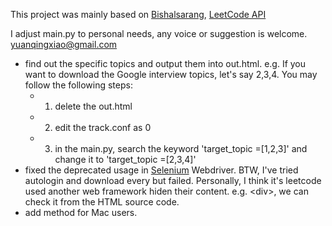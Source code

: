 This project was mainly based on [Bishalsarang](https://github.com/Bishalsarang/Leetcode-Questions-Scraper), [LeetCode API](https://leetcode.com/api/problems/algorithms/)

I adjust main.py to personal needs, any voice or suggestion is welcome. yuanqingxiao@gmail.com

- find out the specific topics and output them into out.html. e.g. If you want to download the Google interview topics, let's say 2,3,4. You may follow the following steps:
  - 1. delete the out.html
  - 2. edit the track.conf as 0
  - 3. in the main.py, search the keyword 'target_topic =[1,2,3]' and change it to 'target_topic =[2,3,4]'
- fixed the deprecated usage in [Selenium](https://medium.com/@kikigulab/how-to-automate-opening-and-login-to-websites-with-python-6aeaf1f6ae98) Webdriver. BTW, I've tried autologin and download every but failed. Personally, I think it's leetcode used another web framework hiden their content. e.g. \<div>, we can check it from the HTML source code. 
- add method for Mac users. 
